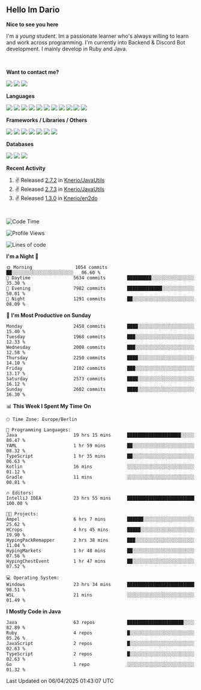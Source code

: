 <h2>Hello Im Dario</h2>

**Nice to see you here**

I'm a *young* student. Im a passionate learner who's always willing to learn and work across
programming. I'm currently into Backend & Discord Bot development. I mainly develop in Ruby and Java.

<br/>

**Want to contact me?**

<a href="https://github.com/knerio"><img src="https://img.shields.io/badge/-Github-blue?style=for-the-badge&logo=github&logoColor=white"/></a> <a href="https://discord.com/users/639416958923702292"><img src="https://img.shields.io/badge/-knerio-blue?style=for-the-badge&logo=discord&logoColor=white"/></a> <a href="https://twitch.tv/dopalos_"><img src="https://img.shields.io/badge/-twitch-blue?style=for-the-badge&logo=twitch&logoColor=white"/></a>

**Languages**

<img src="https://img.shields.io/badge/-Java-blue?style=for-the-badge&logo=java&logoColor=white"/> <img src="https://img.shields.io/badge/-Ruby-blue?style=for-the-badge&logo=Ruby&logoColor=white"/> <img src="https://img.shields.io/badge/-Git-blue?style=for-the-badge&logo=Git&logoColor=white"/> <img src="https://img.shields.io/badge/-HTML-blue?style=for-the-badge&logo=html5&logoColor=white"/> <img src="https://img.shields.io/badge/-CSS-blue?style=for-the-badge&logo=CSS3&logoColor=white"/> <img src="https://img.shields.io/badge/-Javascript-blue?style=for-the-badge&logo=javascript&logoColor=white"/> <img src="https://img.shields.io/badge/-Typescript-blue?style=for-the-badge&logo=TypeScript&logoColor=white"/> <img src="https://img.shields.io/badge/-Kotlin-blue?style=for-the-badge&logo=kotlin&logoColor=white"/> <img src="https://img.shields.io/badge/-SQL-blue?style=for-the-badge&logo=MYSQL&logoColor=white"/> <img src="https://img.shields.io/badge/-Markdown-blue?style=for-the-badge&logo=Markdown&logoColor=white"/> <img src="https://img.shields.io/badge/-JSON-blue?style=for-the-badge&logo=JSON&logoColor=white"/>
<br/>

 **Frameworks / Libraries / Others**

<img src="https://img.shields.io/badge/-Ruby_On_Rails-blue?style=for-the-badge&logo=ruby-on-rails&logoColor=white"/> <img src="https://img.shields.io/badge/-JDA-blue?style=for-the-badge&logo=JDA&logoColor=white"/> <img src="https://img.shields.io/badge/-Bootstrap-blue?style=for-the-badge&logo=Bootstrap&logoColor=white"/> <img src="https://img.shields.io/badge/-Node.JS-blue?style=for-the-badge&logo=node.js&logoColor=white"/> <img src="https://img.shields.io/badge/-React-blue?style=for-the-badge&logo=React&logoColor=white"/> <img src="https://img.shields.io/badge/-Express-blue?style=for-the-badge&logo=Express&logoColor=white"/> <img src="https://img.shields.io/badge/-Next.Js-blue?style=for-the-badge&logo=Next.Js&logoColor=white"/>

**Databases**

<img src="https://img.shields.io/badge/-MongoDB-blue?style=for-the-badge&logo=mongodb&logoColor=white"/> <img src="https://img.shields.io/badge/-MariaDB-blue?style=for-the-badge&logo=MariaDB&logoColor=white"/>
<img src="https://img.shields.io/badge/-PostgreSQL-blue?style=for-the-badge&logo=PostgreSQl&logoColor=white"/>

**Recent Activity**

<!--RECENT_ACTIVITY:start-->
1. ✌️ Released [2.7.2](https://github.com/Knerio/JavaUtils/releases/tag/2.7.2) in [Knerio/JavaUtils](https://github.com/Knerio/JavaUtils)<br>
2. ✌️ Released [2.7.3](https://github.com/Knerio/JavaUtils/releases/tag/2.7.3) in [Knerio/JavaUtils](https://github.com/Knerio/JavaUtils)<br>
3. ✌️ Released [1.3.0](https://github.com/Knerio/en2do/releases/tag/1.3.0) in [Knerio/en2do](https://github.com/Knerio/en2do)<br>
<!--RECENT_ACTIVITY:end-->
 
#

<!--START_SECTION:waka-->
![Code Time](http://img.shields.io/badge/Code%20Time-1%2C030%20hrs%2030%20mins-blue)

![Profile Views](http://img.shields.io/badge/Profile%20Views-1-blue)

![Lines of code](https://img.shields.io/badge/From%20Hello%20World%20I%27ve%20Written-1.1%20million%20lines%20of%20code-blue)

**I'm a Night 🦉** 

```text
🌞 Morning                1054 commits        ██░░░░░░░░░░░░░░░░░░░░░░░   06.60 % 
🌆 Daytime                5634 commits        █████████░░░░░░░░░░░░░░░░   35.30 % 
🌃 Evening                7982 commits        █████████████░░░░░░░░░░░░   50.01 % 
🌙 Night                  1291 commits        ██░░░░░░░░░░░░░░░░░░░░░░░   08.09 % 
```
📅 **I'm Most Productive on Sunday** 

```text
Monday                   2458 commits        ████░░░░░░░░░░░░░░░░░░░░░   15.40 % 
Tuesday                  1968 commits        ███░░░░░░░░░░░░░░░░░░░░░░   12.33 % 
Wednesday                2008 commits        ███░░░░░░░░░░░░░░░░░░░░░░   12.58 % 
Thursday                 2250 commits        ████░░░░░░░░░░░░░░░░░░░░░   14.10 % 
Friday                   2102 commits        ███░░░░░░░░░░░░░░░░░░░░░░   13.17 % 
Saturday                 2573 commits        ████░░░░░░░░░░░░░░░░░░░░░   16.12 % 
Sunday                   2602 commits        ████░░░░░░░░░░░░░░░░░░░░░   16.30 % 
```


📊 **This Week I Spent My Time On** 

```text
🕑︎ Time Zone: Europe/Berlin

💬 Programming Languages: 
Java                     19 hrs 15 mins      ████████████████████░░░░░   80.47 % 
YAML                     1 hr 59 mins        ██░░░░░░░░░░░░░░░░░░░░░░░   08.32 % 
TypeScript               1 hr 35 mins        ██░░░░░░░░░░░░░░░░░░░░░░░   06.63 % 
Kotlin                   16 mins             ░░░░░░░░░░░░░░░░░░░░░░░░░   01.12 % 
Gradle                   11 mins             ░░░░░░░░░░░░░░░░░░░░░░░░░   00.81 % 

🔥 Editors: 
IntelliJ IDEA            23 hrs 55 mins      █████████████████████████   100.00 % 

🐱‍💻 Projects: 
Ampel                    6 hrs 7 mins        ██████░░░░░░░░░░░░░░░░░░░   25.62 % 
HCrops                   4 hrs 45 mins       █████░░░░░░░░░░░░░░░░░░░░   19.90 % 
HypingPackRemapper       2 hrs 38 mins       ███░░░░░░░░░░░░░░░░░░░░░░   11.04 % 
HypingMarkets            1 hr 48 mins        ██░░░░░░░░░░░░░░░░░░░░░░░   07.56 % 
HypingChestEvent         1 hr 47 mins        ██░░░░░░░░░░░░░░░░░░░░░░░   07.52 % 

💻 Operating System: 
Windows                  23 hrs 34 mins      █████████████████████████   98.51 % 
WSL                      21 mins             ░░░░░░░░░░░░░░░░░░░░░░░░░   01.49 % 
```

**I Mostly Code in Java** 

```text
Java                     63 repos            █████████████████████░░░░   82.89 % 
Ruby                     4 repos             █░░░░░░░░░░░░░░░░░░░░░░░░   05.26 % 
JavaScript               2 repos             █░░░░░░░░░░░░░░░░░░░░░░░░   02.63 % 
TypeScript               2 repos             █░░░░░░░░░░░░░░░░░░░░░░░░   02.63 % 
Go                       1 repo              ░░░░░░░░░░░░░░░░░░░░░░░░░   01.32 % 
```




 Last Updated on 06/04/2025 01:43:07 UTC
<!--END_SECTION:waka-->

